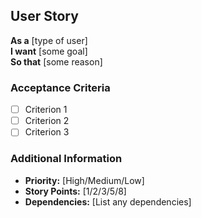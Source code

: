 ## User Story

**As a** [type of user]  
**I want** [some goal]  
**So that** [some reason]  

### Acceptance Criteria
- [ ] Criterion 1
- [ ] Criterion 2
- [ ] Criterion 3

### Additional Information
- **Priority:** [High/Medium/Low]
- **Story Points:** [1/2/3/5/8]
- **Dependencies:** [List any dependencies]
